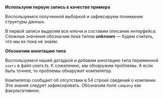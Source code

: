 **Используем первую запись в качестве примера**

Воспользуемся полученной выборкой и зафиксируем понимание структуры данных. 

В первой записи выделим все ключи и составим описание интерфейса. Сложные значения обозначим пока типом **unknown** — будем считать, что мы их пока не знаем.

**Обозначим аннотацию типа**

Воспользуемся нашей догадкой и добавим аннотацию типа переменной `users` в файл users.ts. К сожалению, мы обнаружим проблемы. А если быть точнее, то проблемы обнаружит компилятор.

Компилятор сообщает об отсутствии в 54 строке сведений о компании. Эти знания следует зафиксировать. Обозначим поле `company` как факультативное.
